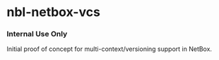 # nbl-netbox-vcs

### Internal Use Only

Initial proof of concept for multi-context/versioning support in NetBox.

